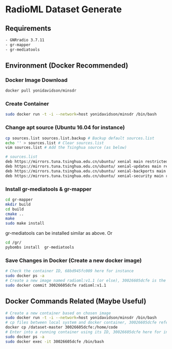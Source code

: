 # RadioML Dataset Generate

## Requirements

```bash
- GNRradio 3.7.11
- gr-mapper
- gr-mediatools
```

## Environment (Docker Recommended)

### Docker Image Download

```bash
docker pull yonidavidson/minsdr
```

### Create Container

```bash
sudo docker run -t -i --network=host yonidavidson/minsdr /bin/bash
```

### Change apt source (Ubuntu 16.04 for instance)

```bash
cp sources.list sources.list.backup # Backup default sources.list
echo '' > sources.list # Clear sources.list
vim sources.list # Add the Tsinghua source (as below)
```

```bash
# sources.list
deb https://mirrors.tuna.tsinghua.edu.cn/ubuntu/ xenial main restricted universe multiverse
deb https://mirrors.tuna.tsinghua.edu.cn/ubuntu/ xenial-updates main restricted universe multiverse
deb https://mirrors.tuna.tsinghua.edu.cn/ubuntu/ xenial-backports main restricted universe multiverse
deb https://mirrors.tuna.tsinghua.edu.cn/ubuntu/ xenial-security main restricted universe multiverse
```

### Install gr-mediatools & gr-mapper

```bash
cd gr-mapper
mkdir build
cd build
cmake ..
make
sudo make install
```

gr-mediatools can be installed similar as above. Or

```bash
cd /gr/
pybombs install  gr-mediatools
```

### Save Changes in Docker (Create a new docker image)

```bash
# Check the container ID, 68bd945fc009 here for instance
sudo docker ps -a
# Create a new image named radioml:v1.1 (or else), 30026605dcfe is the container ID
sudo docker commit 30026605dcfe radioml:v1.1
```

## Docker Commands Related (Maybe Useful)

```bash
# Create a new container based on chosen image
sudo docker run -t -i --network=host yonidavidson/minsdr /bin/bash
# cp files between local system and docker container, 30026605dcfe refers the container ID
docker cp /dataset-master 30026605dcfe:/home/code
# Enter into a running container using its ID, 30026605dcfe here for instance
sudo docker ps -a
sudo docker exec -it 30026605dcfe /bin/bash
```
